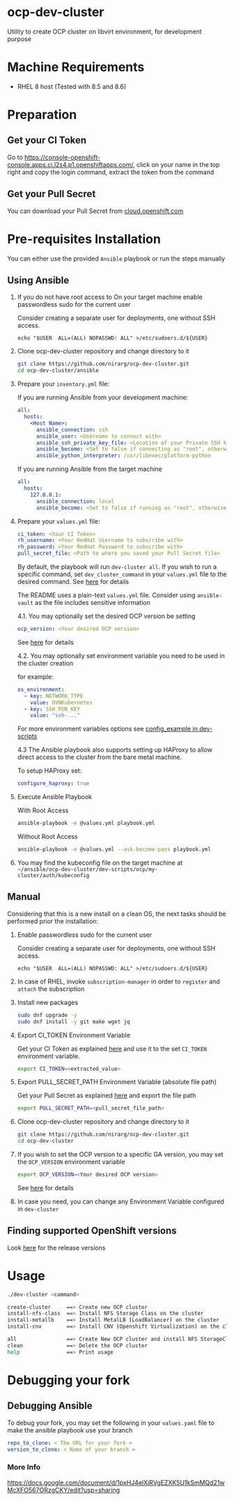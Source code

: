 # ocp-dev-cluster
Utility to create OCP cluster on libvirt environment, for development purpose

# Machine Requirements

- RHEL 8 host (Tested with 8.5 and 8.6)

# Preparation

## Get your CI Token
Go to https://console-openshift-console.apps.ci.l2s4.p1.openshiftapps.com/, click on your name in the top right and copy the login command, extract the token from the command

## Get your Pull Secret
You can download your Pull Secret from [cloud.openshift.com](https://cloud.redhat.com/openshift/install/pull-secret)

# Pre-requisites Installation
You can either use the provided `Ansible` playbook or run the steps manually

## Using Ansible
1. If you do not have root access to On your target machine enable passwordless sudo for the current user

    Consider creating a separate user for deployments, one without SSH access.

    `echo "$USER  ALL=(ALL) NOPASSWD: ALL" >/etc/sudoers.d/${USER}`


2. Clone ocp-dev-cluster repository and change directory to it
    ```bash
    git clone https://github.com/nirarg/ocp-dev-cluster.git
    cd ocp-dev-cluster/ansible
    ```

3. Prepare your `inventory.yml` file:

    If you are running Ansible from your development machine:
    ```yaml
    all:
      hosts:
        <Host Name>:
          ansible_connection: ssh
          ansible_user: <Username to connect with>
          ansible_ssh_private_key_file: <Location of your Private SSH key>
          ansible_become: <Set to false if connecting as "root", otherwise remove>
          ansible_python_interpreter: /usr/libexec/platform-python
    ```
    If you are running Ansible from the target machine
    ```yaml
    all:
      hosts:
        127.0.0.1:
          ansible_connection: local
          ansible_become: <Set to false if running as "root", otherwise remove>
    ```

4. Prepare your `values.yml` file:
    ```yaml
    ci_token: <Your CI Token>
    rh_username: <Your RedHat Username to subscribe with>
    rh_password: <Your RedHat Password to subscribe with>
    pull_secret_file: <Path to where you saved your Pull Secret file>
    ```

    By default, the playbook will run `dev-cluster all`. If you wish to run a specific command, set `dev_cluster_command` in your `values.yml` file to the desired command. See [here](README.md#usage) for details

    The README uses a plain-text `values.yml` file. Consider using `ansible-vault` as the file includes sensitive information

    4.1. You may optionally set the desired OCP version be setting
    ```yaml
    ocp_version: <Your desired OCP version>
    ```
    See [here](#finding-supported-openshift-versions) for details

    4.2. You may optionally set environment variable you need to be used in the cluster creation

    for example:
    ```yaml
    os_environment:
      - key: NETWORK_TYPE
        value: OVNKubernetes
      - key: SSH_PUB_KEY
        value: "ssh-..."
    ```
    For more environment variables options see [config_example in dev-scripts](https://github.com/openshift-metal3/dev-scripts/blob/master/config_example.sh)

    4.3 The Ansible playbook also supports setting up HAProxy to allow direct access to the cluster from the bare metal machine.

    To setup HAProxy set:
    ```yaml
    configure_haproxy: true
    ```

5. Execute Ansible Playbook

    With Root Access
    ```bash
    ansible-playbook -e @values.yml playbook.yml
    ```

    Without Root Access
    ```bash
    ansible-playbook -e @values.yml --ask-become-pass playbook.yml
    ```

6. You may find the kubeconfig file on the target machine at `~/ansible/ocp-dev-cluster/dev-scripts/ocp/my-cluster/auth/kubeconfig`

## Manual
Considering that this is a new install on a clean OS, the next tasks should be performed prior the installation:

1. Enable passwordless sudo for the current user

    Consider creating a separate user for deployments, one without SSH access.

    `echo "$USER  ALL=(ALL) NOPASSWD: ALL" >/etc/sudoers.d/${USER}`

2. In case of RHEL, invoke `subscription-manager` in order to `register` and `attach` the subscription

3. Install new packages

    ```bash
    sudo dnf upgrade -y
    sudo dnf install -y git make wget jq
    ```

4. Export CI_TOKEN Environment Variable

    Get your CI Token as explained [here](README.md#get-your-ci-token) and
use it to the set `CI_TOKEN` environment variable.
    ```bash
    export CI_TOKEN=<extracted_value>
    ```

5. Export PULL_SECRET_PATH Environment Variable (absolute file path)

    Get your Pull Secret as explained [here](README.md#get-your-pull-secret)
and export the file path
    ```bash
    export PULL_SECRET_PATH=<pull_secret_file_path>
    ```

6. Clone ocp-dev-cluster repository and change directory to it
    ```bash
    git clone https://github.com/nirarg/ocp-dev-cluster.git
    cd ocp-dev-cluster
    ```

7. If you wish to set the OCP version to a specific GA version, you may set the `OCP_VERSION` environment variable
    ```bash
    export OCP_VERSION=<Your desired OCP version>
    ```
    See [here](#finding-supported-openshift-versions) for details

8. In case you need, you can change any Environment Variable configured in `dev-cluster`

## Finding supported OpenShift versions

Look [here](https://mirror.openshift.com/pub/openshift-v4/clients/ocp/) for the release versions

# Usage

```bash
./dev-cluster <cammand>

create-cluster     ==> Create new OCP cluster
install-nfs-class  ==> Install NFS Storage Class on the cluster
install-metallb    ==> Install MetalLB (LoadBalancer) on the cluster
install-cnv        ==> Install CNV (Openshift Virtualization) on the cluster

all                ==> Create New OCP cluster and install NFS StorageClass, MetalLB and CNV on it
clean              ==> Delete the OCP cluster
help               ==> Print usage
```

# Debugging your fork

## Debugging Ansible
To debug your fork, you may set the following in your `values.yaml` file to make the ansible playbook use your branch
```yaml
repo_to_clone: < The URL for your fork >
version_to_clone: < Name of your branch >
```

### More Info

https://docs.google.com/document/d/1pxHJ4elXjRVgEZXK5U1kSmMQd21wMcXFO567ORzgCKY/edit?usp=sharing
